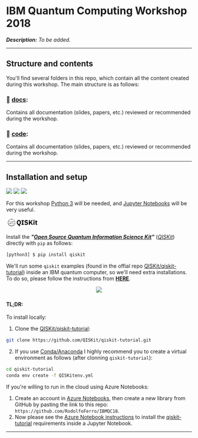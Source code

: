 # IBM Quantum Computing Workshop 2018

***Description:** To be added.*

------

## Structure and contents

You'll find several folders in this repo, which contain all the content created during this workshop. The main structure is as follows:

### 📁 **[docs](https://github.com/RodolfoFerro/IBMQC18/tree/master/docs):**

Contains all documentation (slides, papers, etc.) reviewed or recommended during the workshop.

### 📁 **[code](https://github.com/RodolfoFerro/IBMQC18/tree/master/code):**

Contains all documentation (slides, papers, etc.) reviewed or recommended during the workshop.

------

## Installation and setup

<img src="https://upload.wikimedia.org/wikipedia/commons/c/c3/Python-logo-notext.svg" width="5%"> <img src="https://image.flaticon.com/icons/svg/109/109526.svg" width="1.5%"> <img src="https://gitlab.eurecom.fr/zoe-apps/pytorch/avatar" width="5.5%">

For this workshop [Python 3](https://www.python.org/) will be needed, and [Jupyter Notebooks](http://jupyter.org/) will be very useful.

<img src="https://raw.githubusercontent.com/QISKit/qiskit-tutorial/master/images/qiskit-heading.gif" width="18%">

Install the ***"[Open Source Quantum Information Science Kit](https://qiskit.org/)"*** (*[QISKit](https://qiskit.org/)*) directly with `pip` as follows:

```bash
[python3] $ pip install qiskit
```

We'll run some `qiskit` examples (found in the offial repo [QISKit/qiskit-tutorial](https://github.com/QISKit/qiskit-tutorial)) inside an IBM quantum computer, so we'll need extra installations. To do so, please follow the instructions from **[HERE](https://github.com/QISKit/qiskit-tutorial/blob/master/INSTALL.md)**.

<center>
  <img src="https://image.flaticon.com/icons/svg/189/189810.svg" width="2%">
</center>

#### TL;DR:

To install locally:

1. Clone the [QISKit/qiskit-tutorial](https://github.com/QISKit/qiskit-tutorial):
```bash
git clone https://github.com/QISKit/qiskit-tutorial.git
```

2. If you use [Conda/Anaconda](https://conda.io/docs/index.html) I highly recommend you to create a virtual environment as follows (after clonning `qiskit-tutorial`):
```bash
cd qiskit-tutorial
conda env create -f QISKitenv.yml
```

If you're willing to run in the cloud using Azure Notebooks:

1. Create an account in [Azure Notebooks](https://notebooks.azure.com/), then create a new library from GitHub by pasting the link to this repo: `https://github.com/RodolfoFerro/IBMQC18`.
2. Now please see the [Azure Notebook instructions](https://github.com/RodolfoFerro/IBMQC18/blob/master/Azure_Notebooks_Installation.md) to install the [qiskit-tutorial](https://github.com/QISKit/qiskit-tutorial) requirements inside a Jupyter Notebook.

------

